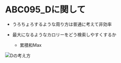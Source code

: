 # ABC095_Dに関して

- うろちょろするような周り方は普通に考えて非効率

- 最大になるようなカロリーをどう検索しやすくするか
    - 累積和Max

![Dの考え方](http://drive.google.com/uc?export=view&id=1tfYqElSFS9jhgbgfWXhrkO_080sjnLeR)
